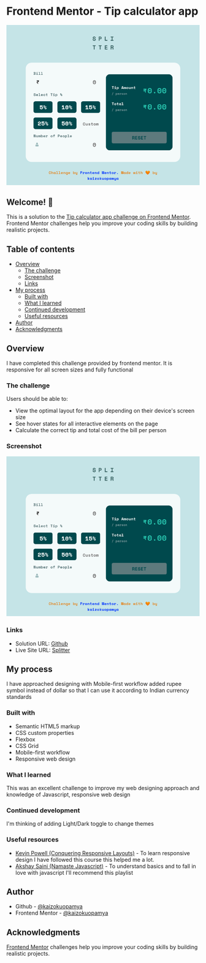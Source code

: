 # Frontend Mentor - Tip calculator app

![Design preview for the Tip calculator app coding challenge](./images/download.png)

## Welcome! 👋
This is a solution to the [Tip calculator app challenge on Frontend Mentor](https://www.frontendmentor.io/challenges/tip-calculator-app-ugJNGbJUX). Frontend Mentor challenges help you improve your coding skills by building realistic projects.

## Table of contents

- [Overview](#overview)
  - [The challenge](#the-challenge)
  - [Screenshot](#screenshot)
  - [Links](#links)
- [My process](#my-process)
  - [Built with](#built-with)
  - [What I learned](#what-i-learned)
  - [Continued development](#continued-development)
  - [Useful resources](#useful-resources)
- [Author](#author)
- [Acknowledgments](#acknowledgments)

## Overview

I have completed this challenge provided by frontend mentor. It is responsive for all screen sizes and fully functional

### The challenge

Users should be able to:

- View the optimal layout for the app depending on their device's screen size
- See hover states for all interactive elements on the page
- Calculate the correct tip and total cost of the bill per person

### Screenshot

![Splitter - Tip Calculator](./images/download.png)

### Links

- Solution URL: [Github](https://github.com/kaizokuopamya/Splitter-Tip-Calculator)
- Live Site URL: [Splitter](https://splitterfem.netlify.app/)

## My process

I have approached designing with Mobile-first workflow added rupee symbol instead of dollar so that I can use it according to Indian currency standards

### Built with

- Semantic HTML5 markup
- CSS custom properties
- Flexbox
- CSS Grid
- Mobile-first workflow
- Responsive web design

### What I learned

This was an excellent challenge to improve my web designing approach and knowledge of Javascript, responsive web design


### Continued development

I'm thinking of adding Light/Dark toggle to change themes

### Useful resources

- [Kevin Powell (Conquering Responsive Layouts)](https://courses.kevinpowell.co/conquering-responsive-layouts) - To learn responsive design I have followed this course this helped me a lot.
- [Akshay Saini (Namaste Javascript)](https://www.youtube.com/playlist?list=PLlasXeu85E9cQ32gLCvAvr9vNaUccPVNP) - To understand basics and to fall in love with javascript I'll recommend this playlist


## Author

- Github - [@kaizokuopamya](https://github.com/kaizokuopamya)
- Frontend Mentor - [@kaizokuopamya](https://www.frontendmentor.io/profile/kaizokuopamya)


## Acknowledgments

[Frontend Mentor](https://www.frontendmentor.io) challenges help you improve your coding skills by building realistic projects.
